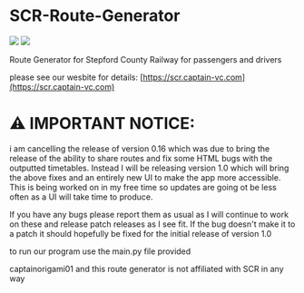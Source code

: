 # SCR-Route-Generator

![](https://img.shields.io/badge/SCR_Route_Generator-V0.15-green) ![](https://img.shields.io/badge/SCR_version-1.10.12-blue)

Route Generator for Stepford County Railway for passengers and drivers

please see our wesbite for details: [https://scr.captain-vc.com](https://scr.captain-vc.com)

# ⚠️ IMPORTANT NOTICE:

i am cancelling the release of version 0.16 which was due to bring the release of the ability to share routes and fix some HTML bugs with the outputted timetables.
Instead I will be releasing version 1.0 which will bring the above fixes and an entirely new UI to make the app more accessible. This is being worked on in my free time so updates are going ot be less often as a UI will take time to produce.

If you have any bugs please report them as usual as I will continue to work on these and release patch releases as I see fit. If the bug doesn't make it to a patch it should hopefully be fixed for the initial release of version 1.0


to run our program use the main.py file provided

captainorigami01 and this route generator is not affiliated with SCR in any way

